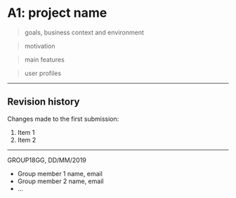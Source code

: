 # A1: project name
 
> goals, business context and environment

> motivation

> main features

> user profiles
 
***
 
## Revision history
 
Changes made to the first submission:
1. Item 1
1. Item 2
 
***
 
GROUP18GG, DD/MM/2019
 
* Group member 1 name, email
* Group member 2 name, email
* ...